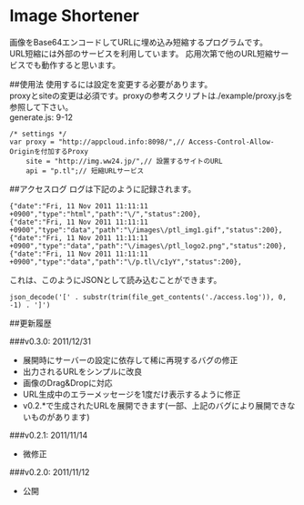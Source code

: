 Image Shortener
===

画像をBase64エンコードしてURLに埋め込み短縮するプログラムです。  
URL短縮には外部のサービスを利用しています。
応用次第で他のURL短縮サービスでも動作すると思います。

##使用法
使用するには設定を変更する必要があります。  
proxyとsiteの変更は必須です。proxyの参考スクリプトは./example/proxy.jsを参照して下さい。  
generate.js: 9-12

	/* settings */
	var	proxy = "http://appcloud.info:8098/",// Access-Control-Allow-Originを付加するProxy
		site = "http://img.ww24.jp/",// 設置するサイトのURL
		api = "p.tl";// 短縮URLサービス

##アクセスログ
ログは下記のように記録されます。

	{"date":"Fri, 11 Nov 2011 11:11:11 +0900","type":"html","path":"\/","status":200},
	{"date":"Fri, 11 Nov 2011 11:11:11 +0900","type":"data","path":"\/images\/ptl_img1.gif","status":200},
	{"date":"Fri, 11 Nov 2011 11:11:11 +0900","type":"data","path":"\/images\/ptl_logo2.png","status":200},
	{"date":"Fri, 11 Nov 2011 11:11:11 +0900","type":"data","path":"\/p.tl\/c1yY","status":200},

これは、このようにJSONとして読み込むことができます。

	json_decode('[' . substr(trim(file_get_contents('./access.log')), 0, -1) . ']')

##更新履歴

###v0.3.0: 2011/12/31
- 展開時にサーバーの設定に依存して稀に再現するバグの修正
- 出力されるURLをシンプルに改良
- 画像のDrag&Dropに対応
- URL生成中のエラーメッセージを1度だけ表示するように修正
- v0.2.*で生成されたURLを展開できます(一部、上記のバグにより展開できないものがあります)

###v0.2.1: 2011/11/14
- 微修正

###v0.2.0: 2011/11/12
- 公開